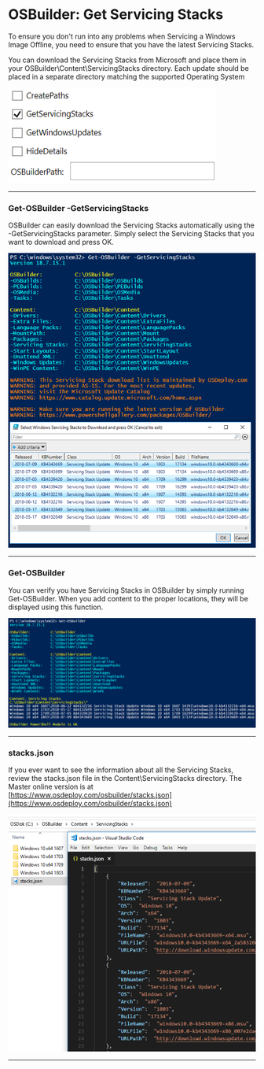 # OSBuilder: Get Servicing Stacks

To ensure you don't run into any problems when Servicing a Windows Image Offline, you need to ensure that you have the latest Servicing Stacks.

You can download the Servicing Stacks from Microsoft and place them in your OSBuilder\Content\ServicingStacks directory.  Each update should be placed in a separate directory matching the supported Operating System

![](/assets/2018-07-13_19-36-56.png)

---

### Get-OSBuilder -GetServicingStacks

OSBuilder can easily download the Servicing Stacks automatically using the -GetServicingStacks parameter.  Simply select the Servicing Stacks that you want to download and press OK.

![](/assets/2018-07-13_21-03-50.png)

---

### Get-OSBuilder

You can verify you have Servicing Stacks in OSBuilder by simply running Get-OSBuilder.  When you add content to the proper locations, they will be displayed using this function.

![](/assets/2018-07-13_21-07-57.png)

---

### stacks.json

If you ever want to see the information about all the Servicing Stacks, review the stacks.json file in the Content\ServicingStacks directory.  The Master online version is at [https://www.osdeploy.com/osbuilder/stacks.json](https://www.osdeploy.com/osbuilder/stacks.json)

![](/assets/2018-07-13_21-12-42.png)

---



